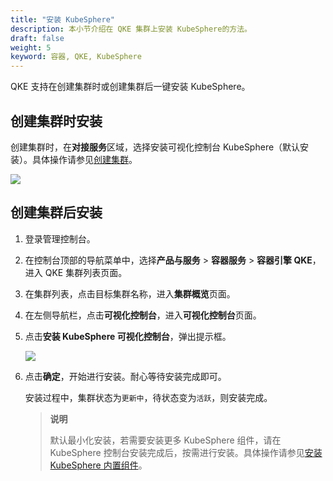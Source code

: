 ```yaml
---
title: "安装 KubeSphere"
description: 本小节介绍在 QKE 集群上安装 KubeSphere的方法。
draft: false
weight: 5
keyword: 容器, QKE, KubeSphere
---
```


QKE 支持在创建集群时或创建集群后一键安装 KubeSphere。

## 创建集群时安装

创建集群时，在**对接服务**区域，选择安装可视化控制台 KubeSphere（默认安装）。具体操作请参见[创建集群](/container/qke_plus/quickstart/create_hosting_cluster/)。

![](../../../_images/install_ks_on_creation.png)

## 创建集群后安装

1. 登录管理控制台。

2. 在控制台顶部的导航菜单中，选择**产品与服务** > **容器服务** > **容器引擎 QKE**，进入 QKE 集群列表页面。

3. 在集群列表，点击目标集群名称，进入**集群概览**页面。

4. 在左侧导航栏，点击**可视化控制台**，进入**可视化控制台**页面。

5. 点击**安装 KubeSphere 可视化控制台**，弹出提示框。

   ![](../../../_images/install_ks_after_creation.png)

6. 点击**确定**，开始进行安装。耐心等待安装完成即可。

   安装过程中，集群状态为`更新中`，待状态变为`活跃`，则安装完成。

   > **说明**
   >
   > 默认最小化安装，若需要安装更多 KubeSphere 组件，请在 KubeSphere 控制台安装完成后，按需进行安装。具体操作请参见[安装 KubeSphere 内置组件](../install_component/)。

